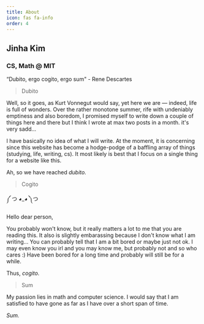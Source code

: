 ```yaml
---
title: About
icon: fas fa-info
order: 4
---
```

## Jinha Kim 

### CS, Math @ MIT 

“Dubito, ergo cogito, ergo sum" - Rene Descartes 

> Dubito

Well, so it goes, as Kurt Vonnegut would say, yet here we are — indeed, life is full of wonders. Over the rather monotone summer, rife with undeniably emptiness and also boredom, I promised myself to write down a couple of things here and there but I think I wrote at max two posts in a month. it's very sadd... 

I have basically no idea of what I will write. At the moment, it is concerning since this website has become a hodge-podge of a baffling array of things (studying, life, writing, cs). It most likely is best that I focus on a single thing for a website like this. 

Ah, so we have reached *dubito.* 

> Cogito 

༼ つ ◕_◕ ༽つ 

Hello dear person, 

You probably won't know, but it really matters a lot to me that you are reading this. It also is slightly embarassing because I don't know what I am writing... You can probably tell that I am a bit bored or maybe just not ok. I may even know you irl and you may know me, but probably not and so who cares :) Have been bored for a long time and probably will still be for a while. 

<!-- I was born in Masschusetts on December 31st, 2003 with one issue, that being the 13-hour time difference between Korea and America. So, I got my Korean passport (parents are korean citizen), and it says that I was born on January 1st, 2004. By all means, being born in two different years isn't the sort of thing you can see too often. I mean a typical Korean / American dual citizen would have an age difference of 1, it differs by 2 for me.  -->

Thus, *cogito.* 

> Sum 

My passion lies in math and computer science. I would say that I am satisfied to have gone as far as I have over a short span of time. 

<!-- where I really was so bad that I had to sink into utter misery everytime I looked at my code. It is interesting to note that I seem to be a victim of the initial stages of the dunning-kruger effect but from right to left, not left to right. As with all things, with more time spent attempting to accept any such cognitive bias, I found myself having become quite decent in competitive programming.  --> 

<!-- $\exists{\textrm{human}} \notin \textrm{humans}$.  -->

<!-- No worries though, I am full of surprises?   -->

*Sum.* 